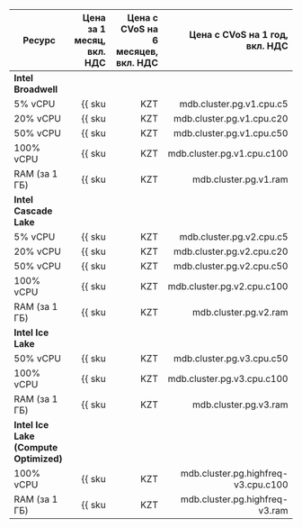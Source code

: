 
| Ресурс        | Цена за 1 месяц,<br>вкл. НДС                          | Цена с CVoS на 6 месяцев,<br>вкл. НДС                                              | Цена с CVoS на 1 год,<br>вкл. НДС                                                  |
|---------------|------------------------------------------------------:|-----------------------------------------------------------------------------------:|-----------------------------------------------------------------------------------:|
| **Intel Broadwell**                                                                                                                                                                                                                             |
| 5% vCPU       | {{ sku|KZT|mdb.cluster.pg.v1.cpu.c5|month|string }}   | −                                                                                  | −                                                                                  |
| 20% vCPU      | {{ sku|KZT|mdb.cluster.pg.v1.cpu.c20|month|string }}  | −                                                                                  | −                                                                                  |
| 50% vCPU      | {{ sku|KZT|mdb.cluster.pg.v1.cpu.c50|month|string }}  | −                                                                                  | −                                                                                  |
| 100% vCPU     | {{ sku|KZT|mdb.cluster.pg.v1.cpu.c100|month|string }} | −                                                                                  | −                                                                                  |
| RAM (за 1 ГБ) | {{ sku|KZT|mdb.cluster.pg.v1.ram|month|string }}      | −                                                                                  | −                                                                                  |
| **Intel Cascade Lake**                                                                                                                                                                                                                          |
| 5% vCPU       | {{ sku|KZT|mdb.cluster.pg.v2.cpu.c5|month|string }}   | −                                                                                  | −                                                                                  |
| 20% vCPU      | {{ sku|KZT|mdb.cluster.pg.v2.cpu.c20|month|string }}  | −                                                                                  | −                                                                                  |
| 50% vCPU      | {{ sku|KZT|mdb.cluster.pg.v2.cpu.c50|month|string }}  | −                                                                                  | −                                                                                  |
| 100% vCPU     | {{ sku|KZT|mdb.cluster.pg.v2.cpu.c100|month|string }} | {{ sku|KZT|v1.commitment.selfcheckout.m6.mdb.pg.cpu.c100.v2|month|string }} (-15%) | {{ sku|KZT|v1.commitment.selfcheckout.y1.mdb.pg.cpu.c100.v2|month|string }} (-22%) |
| RAM (за 1 ГБ) | {{ sku|KZT|mdb.cluster.pg.v2.ram|month|string }}      | {{ sku|KZT|v1.commitment.selfcheckout.m6.mdb.pg.ram.v2|month|string }} (-15%)      | {{ sku|KZT|v1.commitment.selfcheckout.y1.mdb.pg.ram.v2|month|string }} (-22%)      |
| **Intel Ice Lake**                                                                                                                                                                                                                              |
| 50% vCPU      | {{ sku|KZT|mdb.cluster.pg.v3.cpu.c50|month|string }}  | −                                                                                  | −                                                                                  |
| 100% vCPU     | {{ sku|KZT|mdb.cluster.pg.v3.cpu.c100|month|string }} | {{ sku|KZT|v1.commitment.selfcheckout.m6.mdb.pg.cpu.c100.v3|month|string }} (-15%) | {{ sku|KZT|v1.commitment.selfcheckout.y1.mdb.pg.cpu.c100.v3|month|string }} (-22%) |
| RAM (за 1 ГБ) | {{ sku|KZT|mdb.cluster.pg.v3.ram|month|string }}      | {{ sku|KZT|v1.commitment.selfcheckout.m6.mdb.pg.ram.v3|month|string }} (-15%)      | {{ sku|KZT|v1.commitment.selfcheckout.y1.mdb.pg.ram.v3|month|string }} (-22%)      |
| **Intel Ice Lake (Compute Optimized)** |
| 100% vCPU | {{ sku|KZT|mdb.cluster.pg.highfreq-v3.cpu.c100|month|string }} | - | - |
| RAM (за 1 ГБ) | {{ sku|KZT|mdb.cluster.pg.highfreq-v3.ram|month|string }} | - | - |


